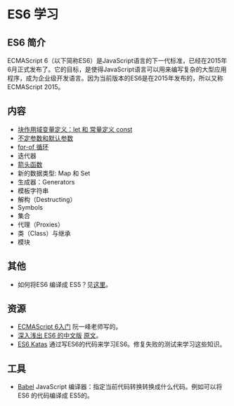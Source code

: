 # ES6 学习
## ES6 简介
ECMAScript 6（以下简称ES6）是JavaScript语言的下一代标准，已经在2015年6月正式发布了。它的目标，是使得JavaScript语言可以用来编写复杂的大型应用程序，成为企业级开发语言。因为当前版本的ES6是在2015年发布的，所以又称ECMAScript 2015。

## 内容
* [块作用域变量定义：let 和 常量定义 const](src/let-and-const)
* [不定参数和默认参数](src/rest-parameters-and-defaults)
* [for-of 循环](src/for-of)
* 迭代器
* [箭头函数](src/arrow-function)
* 新的数据类型: Map 和 Set
* 生成器：Generators
* 模板字符串
* 解构（Destructing）
* Symbols
* 集合
* 代理（Proxies）
* 类（Class）与继承
* 模块

## 其他
* 如何将ES6 编译成 ES5？见[这里](how-to-compile.md)。


## 资源
* [ECMAScript 6入门](http://es6.ruanyifeng.com/) 阮一峰老师写的。
* [深入浅出 ES6 的中文版](http://www.infoq.com/cn/es6-in-depth/) [原文](https://hacks.mozilla.org/category/es6-in-depth/)。
* [ES6 Katas](http://es6katas.org/) 通过写ES6的代码来学习ES6。修复失败的测试来学习这些知识。

## 工具
* [Babel](http://babeljs.io/) JavaScript 编译器：指定当前代码转换转换成什么代码。例如可以将 ES6 的代码编译成 ES5的。

